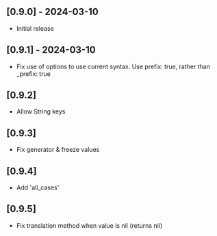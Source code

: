 

## [0.9.0] - 2024-03-10

- Initial release


## [0.9.1] - 2024-03-10

- Fix use of options to use current syntax. Use prefix: true, rather than _prefix: true

## [0.9.2]

- Allow String keys

## [0.9.3]

- Fix generator & freeze values

## [0.9.4]

- Add 'all_cases'

## [0.9.5]

- Fix translation method when value is nil (returns nil)